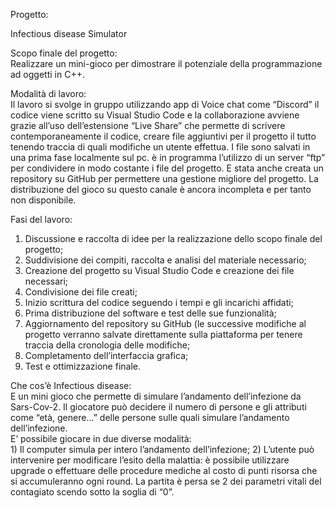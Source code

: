 Progetto:

Infectious disease Simulator

Scopo finale del progetto:</br>
Realizzare un mini-gioco per dimostrare il potenziale della programmazione ad oggetti in C++. </br>

Modalità di lavoro:</br>
Il lavoro si svolge in gruppo utilizzando app di Voice chat come “Discord” il codice viene scritto su
Visual Studio Code e la collaborazione avviene grazie all’uso dell’estensione “Live Share” che
permette di scrivere contemporaneamente il codice, creare file aggiuntivi per il progetto il tutto
tenendo traccia di quali modifiche un utente effettua.
I file sono salvati in una prima fase localmente sul pc. è in programma l’utilizzo di un server “ftp”
per condividere in modo costante i file del progetto.
E stata anche creata un repository su GitHub per permettere una gestione migliore del progetto.
La distribuzione del gioco su questo canale è ancora incompleta e per tanto non disponibile.

Fasi del lavoro:</br>
1. Discussione e raccolta di idee per la realizzazione dello scopo finale del progetto;
2. Suddivisione dei compiti, raccolta e analisi del materiale necessario;
3. Creazione del progetto su Visual Studio Code e creazione dei file necessari;
4. Condivisione dei file creati;
5. Inizio scrittura del codice seguendo i tempi e gli incarichi affidati;
6. Prima distribuzione del software e test delle sue funzionalità;
7. Aggiornamento del repository su GitHub (le successive modifiche al progetto verranno
salvate direttamente sulla piattaforma per tenere traccia della cronologia delle modifiche;
8. Completamento dell’interfaccia grafica;
9. Test e ottimizzazione finale.</br>
<div></div>
Che cos’è Infectious disease:</br>
E un mini gioco che permette di simulare l’andamento dell’infezione da Sars-Cov-2. Il giocatore
può decidere il numero di persone e gli attributi come “età, genere...” delle persone sulle quali
simulare l’andamento dell’infezione. </br>
E’ possibile giocare in due diverse modalità:</br>
1) Il computer simula per intero l’andamento dell’infezione;
2) L’utente può intervenire per modificare l’esito della malattia: è possibile utilizzare upgrade o effettuare delle procedure mediche al costo di punti risorsa che si accumuleranno ogni round. La partita è persa se 2 dei parametri vitali del contagiato scendo sotto la soglia di “0”.
